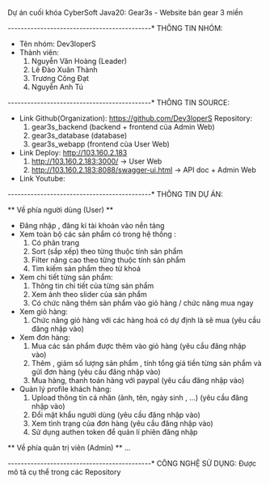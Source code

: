 Dự án cuối khóa CyberSoft Java20: Gear3s - Website bán gear 3 miền

*-*-*-*-*-*-*-*-*-*-*-*-*-*-*-*-*-*-*-*-*-*-*-*-*-*-*-*-*-*-*-*-*-*-*-*-*-*-*-*-*-*-*-*-*
THÔNG TIN NHÓM:

* Tên nhóm: Dev3loperS
* Thành viên:
	1. Nguyễn Văn Hoàng (Leader)
	2. Lê Đào Xuân Thành
	3. Trương Công Đạt
	4. Nguyễn Anh Tú

*-*-*-*-*-*-*-*-*-*-*-*-*-*-*-*-*-*-*-*-*-*-*-*-*-*-*-*-*-*-*-*-*-*-*-*-*-*-*-*-*-*-*-*-*
THÔNG TIN SOURCE:

* Link Github(Organization): https://github.com/Dev3loperS
    Repository:
	1. gear3s_backend (backend + frontend của Admin Web)
	2. gear3s_database (database)
	3. gear3s_webapp (frontend của User Web)
* Link Deploy: http://103.160.2.183
	1. http://103.160.2.183:3000/ -> User Web
	2. http://103.160.2.183:8088/swagger-ui.html -> API doc + Admin Web
* Link Youtube: 

*-*-*-*-*-*-*-*-*-*-*-*-*-*-*-*-*-*-*-*-*-*-*-*-*-*-*-*-*-*-*-*-*-*-*-*-*-*-*-*-*-*-*-*-*
THÔNG TIN DỰ ÁN:

** Về phía người dùng (User) **

* Đăng nhập , đăng kí tài khoản vào nền tảng
* Xem toàn bộ các sản phẩm có trong hệ thống :
	1. Có phân trang
	2. Sort (sắp xếp) theo từng thuộc tính sản phẩm
	3. Filter nâng cao theo từng thuộc tính sản phẩm
	4. Tìm kiếm sản phẩm theo từ khoá
* Xem chi tiết từng sản phẩm:
	1. Thông tin chi tiết của từng sản phẩm
	2. Xem ảnh theo slider của sản phẩm
	3. Có chức năng thêm sản phẩm vào giỏ hàng / chức năng mua ngay
* Xem giỏ hàng:
	1. Chức năng giỏ hàng với các hàng hoá có dự định là sẽ mua (yêu cầu đăng nhập vào)
* Xem đơn hàng:
	1. Mua các sản phẩm được thêm vào giỏ hàng (yêu cầu đăng nhập vào)
	2. Thêm , giảm số lượng sản phẩm , tính tổng giá tiền từng sản phẩm và gửi đơn hàng (yêu cầu đăng nhập vào)
	3. Mua hàng, thanh toán hàng với paypal (yêu cầu đăng nhập vào)
* Quản lý profile khách hàng:
	1. Upload thông tin cá nhân (ảnh, tên, ngày sinh , ...) (yêu cầu đăng nhập vào)
	2. Đổi mật khẩu người dùng (yêu cầu đăng nhập vào)
	3. Xem tình trạng của đơn hàng (yêu cầu đăng nhập vào)
	4. Sử dụng authen token để quản lí phiên đăng nhập
 
** Về phía quản trị viên (Admin) **
...

*-*-*-*-*-*-*-*-*-*-*-*-*-*-*-*-*-*-*-*-*-*-*-*-*-*-*-*-*-*-*-*-*-*-*-*-*-*-*-*-*-*-*-*-*
CÔNG NGHỆ SỬ DỤNG:
 Được mô tả cụ thể trong các Repository

